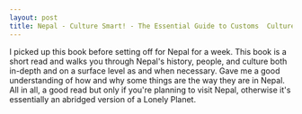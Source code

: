 ```yaml
---
layout: post
title: Nepal - Culture Smart! - The Essential Guide to Customs  Culture
---
```


I picked up this book before setting off for Nepal for a week. This book is a short read and walks you through Nepal's history, people, and culture both in-depth and on a surface level as and when necessary. Gave me a good understanding of how and why some things are the way they are in Nepal. All in all, a good read but only if you're planning to visit Nepal, otherwise it's essentially an abridged version of a Lonely Planet.

